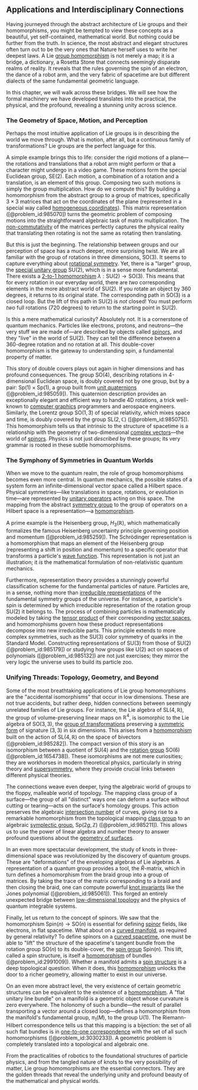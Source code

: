 ## Applications and Interdisciplinary Connections

Having journeyed through the abstract architecture of Lie groups and their homomorphisms, you might be tempted to view these concepts as a beautiful, yet self-contained, mathematical world. But nothing could be further from the truth. In science, the most abstract and elegant structures often turn out to be the very ones that Nature herself uses to write her deepest laws. A Lie [group homomorphism](@article_id:140109) is not merely a map; it is a bridge, a dictionary, a Rosetta Stone that connects seemingly disparate realms of reality. It reveals that the rules governing the spin of an electron, the dance of a robot arm, and the very fabric of spacetime are but different dialects of the same fundamental geometric language.

In this chapter, we will walk across these bridges. We will see how the formal machinery we have developed translates into the practical, the physical, and the profound, revealing a stunning unity across science.

### The Geometry of Space, Motion, and Perception

Perhaps the most intuitive application of Lie groups is in describing the world we move through. What is motion, after all, but a continuous family of transformations? Lie groups are the perfect language for this.

A simple example brings this to life: consider the rigid motions of a plane—the rotations and translations that a robot arm might perform or that a character might undergo in a video game. These motions form the special Euclidean group, $\mathrm{SE}(2)$. Each motion, a combination of a rotation and a translation, is an element of this group. Composing two such motions is simply the group multiplication. How do we compute this? By building a homomorphism from the abstract group to a group of matrices, specifically $3 \times 3$ matrices that act on the coordinates of the plane (represented in a special way called [homogeneous coordinates](@article_id:154075)). This matrix representation ([@problem_id:985070]) turns the geometric problem of composing motions into the straightforward algebraic task of matrix multiplication. The [non-commutativity](@article_id:153051) of the matrices perfectly captures the physical reality that translating then rotating is not the same as rotating then translating.

But this is just the beginning. The relationship between groups and our perception of space has a much deeper, more surprising twist. We are all familiar with the group of rotations in three dimensions, $\mathrm{SO}(3)$. It seems to capture everything about [rotational symmetry](@article_id:136583). Yet, there is a "larger" group, the [special unitary group](@article_id:137651) $\mathrm{SU}(2)$, which is in a sense more fundamental. There exists a [2-to-1 homomorphism](@article_id:189482) $\lambda: \mathrm{SU}(2) \to \mathrm{SO}(3)$. This means that for every rotation in our everyday world, there are *two* corresponding elements in the more abstract world of $\mathrm{SU}(2)$. If you rotate an object by 360 degrees, it returns to its original state. The corresponding path in $\mathrm{SO}(3)$ is a closed loop. But the lift of this path in $\mathrm{SU}(2)$ is *not* closed! You must perform *two* full rotations (720 degrees) to return to the starting point in $\mathrm{SU}(2)$.

Is this a mere mathematical curiosity? Absolutely not. It is a cornerstone of quantum mechanics. Particles like electrons, protons, and neutrons—the very stuff we are made of—are described by objects called [spinors](@article_id:157560), and they "live" in the world of $\mathrm{SU}(2)$. They can tell the difference between a 360-degree rotation and no rotation at all. This double-cover homomorphism is the gateway to understanding spin, a fundamental property of matter.

This story of double covers plays out again in higher dimensions and has profound consequences. The group $\mathrm{SO}(4)$, describing rotations in 4-dimensional Euclidean space, is doubly covered not by one group, but by a pair: $\mathrm{Sp}(1) \times \mathrm{Sp}(1)$, a group built from [unit quaternions](@article_id:203976) ([@problem_id:985059]). This quaternion description provides an exceptionally elegant and efficient way to handle 4D rotations, a trick well-known to [computer graphics](@article_id:147583) programmers and aerospace engineers. Similarly, the Lorentz group $\mathrm{SO}(1,3)$ of special relativity, which mixes space and time, is doubly covered by the group $\mathrm{SL}(2, \mathbb{C})$ ([@problem_id:985075]). This homomorphism tells us that intrinsic to the structure of spacetime is a relationship with the geometry of two-dimensional [complex vectors](@article_id:192357)—the world of [spinors](@article_id:157560). Physics is not just *described* by these groups; its very grammar is rooted in these subtle homomorphisms.

### The Symphony of Symmetries in Quantum Worlds

When we move to the quantum realm, the role of group homomorphisms becomes even more central. In quantum mechanics, the possible states of a system form an infinite-dimensional vector space called a Hilbert space. Physical symmetries—like translations in space, rotations, or evolution in time—are represented by [unitary operators](@article_id:150700) acting on this space. The mapping from the abstract [symmetry group](@article_id:138068) to the group of operators on a Hilbert space is a representation—a [homomorphism](@article_id:146453).

A prime example is the Heisenberg group, $H_3(\mathbb{R})$, which mathematically formalizes the famous Heisenberg uncertainty principle governing position and momentum ([@problem_id:985259]). The Schrödinger representation is a homomorphism that maps an element of the Heisenberg group (representing a shift in position and momentum) to a specific operator that transforms a particle's [wave function](@article_id:147778). This representation is not just an illustration; it *is* the mathematical formulation of non-relativistic quantum mechanics.

Furthermore, representation theory provides a stunningly powerful classification scheme for the fundamental particles of nature. Particles are, in a sense, nothing more than [irreducible representations](@article_id:137690) of the fundamental symmetry groups of the universe. For instance, a particle's spin is determined by which irreducible representation of the rotation group $\mathrm{SU}(2)$ it belongs to. The process of combining particles is mathematically modeled by taking the [tensor product](@article_id:140200) of their corresponding [vector spaces](@article_id:136343), and homomorphisms govern how these product representations decompose into new irreducible parts. This principle extends to more complex symmetries, such as the $\mathrm{SU}(3)$ color symmetry of quarks in the Standard Model. Constructing representations of $\mathrm{SU}(3)$ from those of $\mathrm{SU}(2)$ ([@problem_id:985179]) or studying how groups like $\mathrm{U}(2)$ act on spaces of polynomials ([@problem_id:985132]) are not just exercises; they mirror the very logic the universe uses to build its particle zoo.

### Unifying Threads: Topology, Geometry, and Beyond

Some of the most breathtaking applications of Lie group homomorphisms are the "accidental isomorphisms" that occur in low dimensions. These are not true accidents, but rather deep, hidden connections between seemingly unrelated families of Lie groups. For instance, the Lie algebra of $\mathrm{SL}(4, \mathbb{R})$, the group of volume-preserving linear maps on $\mathbb{R}^4$, is isomorphic to the Lie algebra of $\mathrm{SO}(3,3)$, the [group of transformations](@article_id:174076) preserving a [symmetric form](@article_id:153105) of signature $(3,3)$ in six dimensions. This arises from a [homomorphism](@article_id:146453) built on the action of $\mathrm{SL}(4, \mathbb{R})$ on the space of bivectors ([@problem_id:985282]). The compact version of this story is an isomorphism between a quotient of $\mathrm{SU}(4)$ and the [rotation group](@article_id:203918) $\mathrm{SO}(6)$ ([@problem_id:1654738]). These isomorphisms are not mere curiosities; they are workhorses in modern theoretical physics, particularly in string theory and [supersymmetry](@article_id:155283), where they provide crucial links between different physical theories.

The connections weave even deeper, tying the algebraic world of groups to the floppy, malleable world of topology.
The mapping class group of a surface—the group of all "distinct" ways one can deform a surface without cutting or tearing—acts on the surface's homology groups. This action preserves the algebraic [intersection number](@article_id:160705) of curves, giving rise to a remarkable homomorphism from the topological mapping [class group](@article_id:204231) to an algebraic [symplectic group](@article_id:188537), $\mathrm{Sp}(2g, \mathbb{Z})$ ([@problem_id:985211]). This allows us to use the power of linear algebra and number theory to answer profound questions about the [geometry of surfaces](@article_id:271300).

In an even more spectacular development, the study of knots in three-dimensional space was revolutionized by the discovery of quantum groups. These are "deformations" of the enveloping algebras of Lie algebras. A representation of a quantum group provides a tool, the $\check{R}$-matrix, which in turn defines a homomorphism from the braid group into a group of matrices. By taking the trace of the matrix corresponding to a braid and then closing the braid, one can compute powerful [knot invariants](@article_id:157221) like the Jones polynomial ([@problem_id:985061]). This forged an entirely unexpected bridge between [low-dimensional topology](@article_id:145004) and the physics of quantum integrable systems.

Finally, let us return to the concept of spinors. We saw that the homomorphism $\mathrm{Spin}(n) \to \mathrm{SO}(n)$ is essential for defining [spinor](@article_id:153967) fields, like electrons, in flat spacetime. What about on a [curved manifold](@article_id:267464), as required by general relativity? To define spinors on a [curved spacetime](@article_id:184444), one must be able to "lift" the structure of the spacetime's tangent bundle from the rotation group $\mathrm{SO}(n)$ to its double-cover, the [spin group](@article_id:189426) $\mathrm{Spin}(n)$. This lift, called a spin structure, is itself a [homomorphism](@article_id:146453) of bundles ([@problem_id:2991009]). Whether a manifold admits a [spin structure](@article_id:157274) is a deep topological question. When it does, this [homomorphism](@article_id:146453) unlocks the door to a richer geometry, allowing matter to exist in our universe.

On an even more abstract level, the very existence of certain geometric structures can be equivalent to the existence of a [homomorphism](@article_id:146453). A "flat unitary line bundle" on a manifold is a geometric object whose curvature is zero everywhere. The holonomy of such a bundle—the result of parallel transporting a vector around a closed loop—defines a homomorphism from the manifold's fundamental group, $\pi_1(M)$, to the group $\mathrm{U}(1)$. The Riemann-Hilbert correspondence tells us that this mapping is a bijection: the set of all such flat bundles is in [one-to-one correspondence](@article_id:143441) with the set of all such homomorphisms ([@problem_id:3030233]). A geometric problem is completely translated into a topological and algebraic one.

From the practicalities of robotics to the foundational structures of particle physics, and from the tangled nature of knots to the very possibility of matter, Lie group homomorphisms are the essential connectors. They are the golden threads that reveal the underlying unity and profound beauty of the mathematical and physical worlds.